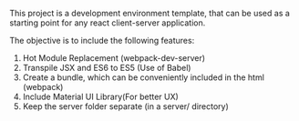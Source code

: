This project is a development environment template, that can be used as a starting point for any react client-server application.

The objective is to include the following features:
1. Hot Module Replacement (webpack-dev-server)
1. Transpile JSX and ES6 to ES5 (Use of Babel)
1. Create a bundle, which can be conveniently included in the html (webpack)
1. Include Material UI Library(For better UX)
1. Keep the server folder separate (in a server/ directory)
